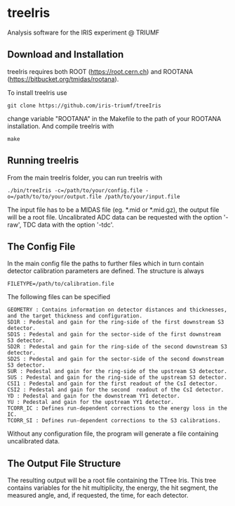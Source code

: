 # treeIris #
Analysis software for the IRIS experiment @ TRIUMF


## Download and Installation ##
	
treeIris requires both ROOT (https://root.cern.ch) and ROOTANA (https://bitbucket.org/tmidas/rootana).

To install treeIris use

	git clone https://github.com/iris-triumf/treeIris

change variable "ROOTANA" in the Makefile to the path of your ROOTANA installation. And compile treeIris with

	make


## Running treeIris ##

From the main treeIris folder, you can run treeIris with
 
	./bin/treeIris -c=/path/to/your/config.file -o=/path/to/to/your/output.file /path/to/your/input.file

The input file has to be a MIDAS file (eg. *.mid or *.mid.gz), the output file will be a root file. Uncalibrated ADC data can be requested with the option '-raw', TDC data with the option '-tdc'.


## The Config File ##

In the main config file the paths to further files which in turn contain detector calibration parameters are defined. The structure is always

	FILETYPE=/path/to/calibration.file

The following files can be specified

	GEOMETRY : Contains information on detector distances and thicknesses, and the target thickness and configuration. 
	SD1R : Pedestal and gain for the ring-side of the first downstream S3 detector.
	SD1S : Pedestal and gain for the sector-side of the first downstream S3 detector.
	SD2R : Pedestal and gain for the ring-side of the second downstream S3 detector.
	SD2S : Pedestal and gain for the sector-side of the second downstream S3 detector.
	SUR : Pedestal and gain for the ring-side of the upstream S3 detector.
	SUS : Pedestal and gain for the ring-side of the upstream S3 detector.
	CSI1 : Pedestal and gain for the first readout of the CsI detector.
	CSI2 : Pedestal and gain for the second  readout of the CsI detector.
	YD : Pedestal and gain for the downstream YY1 detector.
	YU : Pedestal and gain for the upstream YY1 detector.
	TCORR_IC : Defines run-dependent corrections to the energy loss in the IC. 
	TCORR_SI : Defines run-dependent corrections to the S3 calibrations. 

Without any configuration file, the program will generate a file containing uncalibrated data.

## The Output File Structure ##

The resulting output will be a root file containing the TTree Iris. This tree contains variables for the hit multiplicity, the energy, the hit segment, the measured angle, and, if requested, the time, for each detector.

